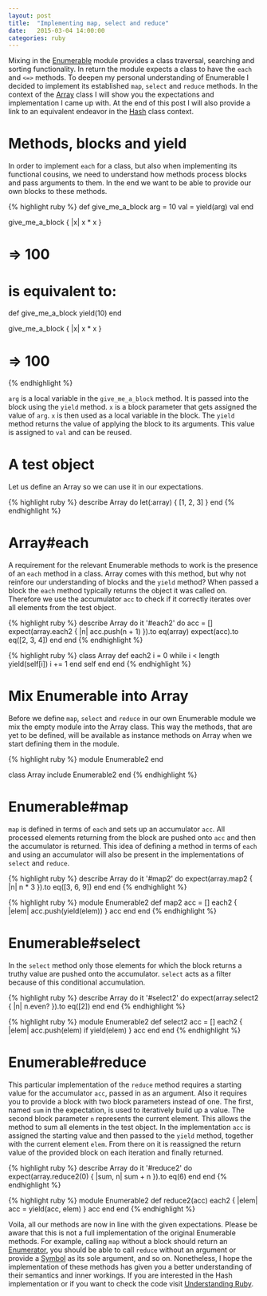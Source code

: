 ```yaml
---
layout: post
title:  "Implementing map, select and reduce"
date:   2015-03-04 14:00:00
categories: ruby
---
```


Mixing in the [Enumerable](http://ruby-doc.org/core-2.2.0/Enumerable.html) module provides a class traversal, searching and sorting functionality. In return the module expects a class to have the `each` and `<=>` methods. To deepen my personal understanding of Enumerable I decided to implement its established `map`, `select` and `reduce` methods. In the context of the [Array](http://ruby-doc.org/core-2.2.0/Array.html) class I will show you the expectations and implementation I came up with. At the end of this post I will also provide a link to an equivalent endeavor in the [Hash](http://ruby-doc.org/core-2.2.0/Hash.html) class context.

# Methods, blocks and yield

In order to implement `each` for a class, but also when implementing its functional cousins, we need to understand how methods process blocks and pass arguments to them. In the end we want to be able to provide our own blocks to these methods.

{% highlight ruby %}
def give_me_a_block
  arg = 10
  val = yield(arg)
  val
end

give_me_a_block { |x| x * x }
# => 100

# is equivalent to:

def give_me_a_block
  yield(10)
end

give_me_a_block { |x| x * x }
# => 100
{% endhighlight %}

`arg` is a local variable in the `give_me_a_block` method. It is passed into the block using the `yield` method. `x` is a block parameter that gets assigned the value of `arg`. `x` is then used as a local variable in the block. The `yield` method returns the value of applying the block to its arguments. This value is assigned to `val` and can be reused.

# A test object

Let us define an Array so we can use it in our expectations.

{% highlight ruby %}
describe Array do
  let(:array) { [1, 2, 3] }
end
{% endhighlight %}

# Array#each

A requirement for the relevant Enumerable methods to work is the presence of an `each` method in a class. Array comes with this method, but why not reinfore our understanding of blocks and the `yield` method? When passed a block the `each` method typically returns the object it was called on. Therefore we use the accumulator `acc` to check if it correctly iterates over all elements from the test object.

{% highlight ruby %}
describe Array do
  it '#each2' do
    acc = []
    expect(array.each2 { |n| acc.push(n + 1) }).to eq(array)
    expect(acc).to eq([2, 3, 4])
  end
end
{% endhighlight %}

{% highlight ruby %}
class Array
  def each2
    i = 0
    while i < length
      yield(self[i])
      i += 1
    end
    self
  end
end
{% endhighlight %}

# Mix Enumerable into Array

Before we define `map`, `select` and `reduce` in our own Enumerable module we mix the empty module into the Array class. This way the methods, that are yet to be defined, will be available as instance methods on Array when we start defining them in the module.

{% highlight ruby %}
module Enumerable2
end

class Array
  include Enumerable2
end
{% endhighlight %}

# Enumerable#map

`map` is defined in terms of `each` and sets up an accumulator `acc`. All processed elements returning from the block are pushed onto `acc` and then the accumulator is returned. This idea of defining a method in terms of `each` and using an accumulator will also be present in the implementations of `select` and `reduce`.

{% highlight ruby %}
describe Array do
  it '#map2' do
    expect(array.map2 { |n| n * 3 }).to eq([3, 6, 9])
  end
end
{% endhighlight %}

{% highlight ruby %}
module Enumerable2
  def map2
    acc = []
    each2 { |elem| acc.push(yield(elem)) }
    acc
  end
end
{% endhighlight %}

# Enumerable#select

In the `select` method only those elements for which the block returns a truthy value are pushed onto the accumulator. ``select`` acts as a filter because of this conditional accumulation.

{% highlight ruby %}
describe Array do
  it '#select2' do
    expect(array.select2 { |n| n.even? }).to eq([2])
  end
end
{% endhighlight %}

{% highlight ruby %}
module Enumerable2
  def select2
    acc = []
    each2 { |elem| acc.push(elem) if yield(elem) }
    acc
  end
end
{% endhighlight %}

# Enumerable#reduce

This particular implementation of the `reduce` method requires a starting value for the accumulator `acc`, passed in as an argument. Also it requires you to provide a block with two block parameters instead of one. The first, named `sum` in the expectation, is used to iteratively build up a value. The second block parameter `n` represents the current element. This allows the method to sum all elements in the test object. In the implementation `acc` is assigned the starting value and then passed to the `yield` method, together with the current element `elem`. From there on it is reassigned the return value of the provided block on each iteration and finally returned.

{% highlight ruby %}
describe Array do
  it '#reduce2' do
    expect(array.reduce2(0) { |sum, n| sum + n }).to eq(6)
  end
end
{% endhighlight %}

{% highlight ruby %}
module Enumerable2
  def reduce2(acc)
    each2 { |elem| acc = yield(acc, elem) }
    acc
  end
end
{% endhighlight %}

Voila, all our methods are now in line with the given expectations. Please be aware that this is not a full implementation of the original Enumerable methods. For example, calling `map` without a block should return an [Enumerator](http://ruby-doc.org/core-2.2.0/Enumerator.html), you should be able to call `reduce` without an argument or provide a [Symbol](http://ruby-doc.org/core-2.2.0/Symbol.html) as its sole argument, and so on. Nonetheless, I hope the implementation of these methods has given you a better understanding of their semantics and inner workings. If you are interested in the Hash implementation or if you want to check the code visit [Understanding Ruby](https://github.com/kodnin/understanding-ruby).
